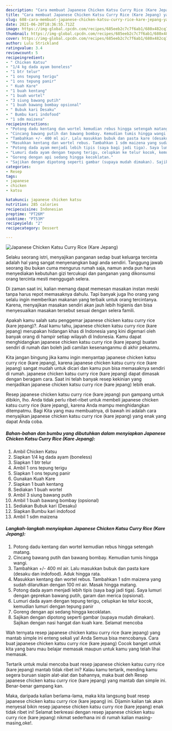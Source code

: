 ```yaml
---
description: "Cara membuat Japanese Chicken Katsu Curry Rice (Kare Jepang) yang nikmat Untuk Jualan"
title: "Cara membuat Japanese Chicken Katsu Curry Rice (Kare Jepang) yang nikmat Untuk Jualan"
slug: 608-cara-membuat-japanese-chicken-katsu-curry-rice-kare-jepang-yang-nikmat-untuk-jualan
date: 2021-06-20T18:36:55.712Z
image: https://img-global.cpcdn.com/recipes/685eeb2c7c7f6ab1/680x482cq70/japanese-chicken-katsu-curry-rice-kare-jepang-foto-resep-utama.jpg
thumbnail: https://img-global.cpcdn.com/recipes/685eeb2c7c7f6ab1/680x482cq70/japanese-chicken-katsu-curry-rice-kare-jepang-foto-resep-utama.jpg
cover: https://img-global.cpcdn.com/recipes/685eeb2c7c7f6ab1/680x482cq70/japanese-chicken-katsu-curry-rice-kare-jepang-foto-resep-utama.jpg
author: Lulu Strickland
ratingvalue: 3.4
reviewcount: 5
recipeingredient:
- " Chicken Katsu"
- "1/4 kg dada ayam boneless"
- "1 btr telur"
- "1 ons tepung terigu"
- "1 ons tepung panir"
- " Kuah Kare"
- "1 buah kentang"
- "1 buah wortel"
- "3 siung bawang putih"
- "1 buah bawang bombay opsional"
- " Bubuk kari Desaku"
- " Bumbu kari indofood"
- "1 sdm maizena"
recipeinstructions:
- "Potong dadu kentang dan wortel kemudian rebus hingga setengah matang."
- "Cincang bawang putih dan bawang bombay. Kemudian tumis hingga wangi."
- "Tambahkan +/- 400 ml air. Lalu masukkan bubuk dan pasta kare (desaku dan indofood). Aduk hingga rata."
- "Masukkan kentang dan wortel rebus. Tambahkan 1 sdm maizena yang sudah dilarutkan dengan 100 ml air. Masak hingga matang."
- "Potong dada ayam menjadi lebih tipis (saya bagi jadi tiga). Saya lumuri dengan geprekan bawang putih, garam dan merica (opsional)."
- "Lumuri dada ayam dengan tepung terigu, celupkan ke telur kocok, kemudian lumuri dengan tepung panir"
- "Goreng dengan api sedang hingga kecoklatan."
- "Sajikan dengan dipotong seperti gambar (supaya mudah dimakan). Sajikan dengan nasi hangat dan kuah kare. Selamat mencoba"
categories:
- Resep
tags:
- japanese
- chicken
- katsu

katakunci: japanese chicken katsu 
nutrition: 285 calories
recipecuisine: Indonesian
preptime: "PT26M"
cooktime: "PT53M"
recipeyield: "2"
recipecategory: Dessert

---
```



![Japanese Chicken Katsu Curry Rice (Kare Jepang)](https://img-global.cpcdn.com/recipes/685eeb2c7c7f6ab1/680x482cq70/japanese-chicken-katsu-curry-rice-kare-jepang-foto-resep-utama.jpg)

Selaku seorang istri, menyajikan panganan sedap buat keluarga tercinta adalah hal yang sangat menyenangkan bagi anda sendiri. Tanggung jawab seorang ibu bukan cuma mengurus rumah saja, namun anda pun harus menyediakan kebutuhan gizi tercukupi dan panganan yang dikonsumsi orang tercinta mesti menggugah selera.

Di zaman  saat ini, kalian memang dapat memesan masakan instan meski tanpa harus repot memasaknya dahulu. Tapi banyak juga lho orang yang selalu ingin memberikan makanan yang terbaik untuk orang tercintanya. Karena, menyajikan masakan sendiri akan jauh lebih higienis dan bisa menyesuaikan masakan tersebut sesuai dengan selera famili. 



Apakah kamu salah satu penggemar japanese chicken katsu curry rice (kare jepang)?. Asal kamu tahu, japanese chicken katsu curry rice (kare jepang) merupakan hidangan khas di Indonesia yang kini digemari oleh banyak orang di hampir setiap wilayah di Indonesia. Kamu dapat menghidangkan japanese chicken katsu curry rice (kare jepang) buatan sendiri di rumah dan boleh jadi camilan kesenanganmu di akhir pekanmu.

Kita jangan bingung jika kamu ingin menyantap japanese chicken katsu curry rice (kare jepang), karena japanese chicken katsu curry rice (kare jepang) sangat mudah untuk dicari dan kamu pun bisa memasaknya sendiri di rumah. japanese chicken katsu curry rice (kare jepang) dapat dimasak dengan beragam cara. Saat ini telah banyak resep kekinian yang menjadikan japanese chicken katsu curry rice (kare jepang) lebih enak.

Resep japanese chicken katsu curry rice (kare jepang) pun gampang untuk dibikin, lho. Anda tidak perlu ribet-ribet untuk membeli japanese chicken katsu curry rice (kare jepang), karena Anda mampu menghidangkan ditempatmu. Bagi Kita yang mau membuatnya, di bawah ini adalah cara menyajikan japanese chicken katsu curry rice (kare jepang) yang enak yang dapat Anda coba.

<!--inarticleads1-->

##### Bahan-bahan dan bumbu yang dibutuhkan dalam menyiapkan Japanese Chicken Katsu Curry Rice (Kare Jepang):

1. Ambil  Chicken Katsu
1. Siapkan 1/4 kg dada ayam (boneless)
1. Siapkan 1 btr telur
1. Ambil 1 ons tepung terigu
1. Siapkan 1 ons tepung panir
1. Gunakan  Kuah Kare
1. Siapkan 1 buah kentang
1. Sediakan 1 buah wortel
1. Ambil 3 siung bawang putih
1. Ambil 1 buah bawang bombay (opsional)
1. Sediakan  Bubuk kari (Desaku)
1. Siapkan  Bumbu kari indofood
1. Ambil 1 sdm maizena




<!--inarticleads2-->

##### Langkah-langkah menyiapkan Japanese Chicken Katsu Curry Rice (Kare Jepang):

1. Potong dadu kentang dan wortel kemudian rebus hingga setengah matang.
1. Cincang bawang putih dan bawang bombay. Kemudian tumis hingga wangi.
1. Tambahkan +/- 400 ml air. Lalu masukkan bubuk dan pasta kare (desaku dan indofood). Aduk hingga rata.
1. Masukkan kentang dan wortel rebus. Tambahkan 1 sdm maizena yang sudah dilarutkan dengan 100 ml air. Masak hingga matang.
1. Potong dada ayam menjadi lebih tipis (saya bagi jadi tiga). Saya lumuri dengan geprekan bawang putih, garam dan merica (opsional).
1. Lumuri dada ayam dengan tepung terigu, celupkan ke telur kocok, kemudian lumuri dengan tepung panir
1. Goreng dengan api sedang hingga kecoklatan.
1. Sajikan dengan dipotong seperti gambar (supaya mudah dimakan). Sajikan dengan nasi hangat dan kuah kare. Selamat mencoba




Wah ternyata resep japanese chicken katsu curry rice (kare jepang) yang mantab simple ini enteng sekali ya! Anda Semua bisa mencobanya. Cara buat japanese chicken katsu curry rice (kare jepang) Cocok banget untuk kita yang baru mau belajar memasak maupun untuk kamu yang telah lihai memasak.

Tertarik untuk mulai mencoba buat resep japanese chicken katsu curry rice (kare jepang) mantab tidak ribet ini? Kalau kamu tertarik, mending kamu segera buruan siapin alat-alat dan bahannya, maka buat deh Resep japanese chicken katsu curry rice (kare jepang) yang mantab dan simple ini. Benar-benar gampang kan. 

Maka, daripada kalian berlama-lama, maka kita langsung buat resep japanese chicken katsu curry rice (kare jepang) ini. Dijamin kalian tak akan menyesal bikin resep japanese chicken katsu curry rice (kare jepang) enak tidak ribet ini! Selamat berkreasi dengan resep japanese chicken katsu curry rice (kare jepang) nikmat sederhana ini di rumah kalian masing-masing,oke!.

